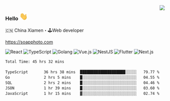 <img align="right" src="https://github-readme-stats.vercel.app/api?username=yiiu&show_icons=false&bg_color=30,e96443,904e95&title_color=fff&text_color=fff" />

### Hello <img src="https://raw.githubusercontent.com/ABSphreak/ABSphreak/master/gifs/Hi.gif" width="26px" />
 
🇨🇳 China Xiamen・🕹Web developer

https://soapphoto.com

<p align="left"><img src="https://cdn.svgporn.com/logos/react.svg" alt="React" width="32" height="32"/> <img src="https://cdn.svgporn.com/logos/typescript-icon.svg" alt="TypeScript" width="32" height="32"/> <img src="https://cdn.svgporn.com/logos/gopher.svg" alt="Golang" width="32" height="32"/> <img src="https://cdn.svgporn.com/logos/vue.svg" alt="Vue.js" width="32" height="32"/> <img src="https://cdn.svgporn.com/logos/nestjs.svg" alt="NestJS" width="32" height="32"/> <img src="https://cdn.svgporn.com/logos/flutter.svg" alt="Flutter" width="32" height="32"/> <img src="https://cdn.svgporn.com/logos/nextjs-icon.svg" alt="Next.js" width="32" height="32"/></p>


<!--START_SECTION:waka-->

```txt
Total Time: 45 hrs 32 mins

TypeScript       36 hrs 38 mins  ████████████████████░░░░░   79.77 %
Go               2 hrs 5 mins    █░░░░░░░░░░░░░░░░░░░░░░░░   04.55 %
SQL              2 hrs 2 mins    █░░░░░░░░░░░░░░░░░░░░░░░░   04.46 %
JSON             1 hr 39 mins    █░░░░░░░░░░░░░░░░░░░░░░░░   03.60 %
JavaScript       1 hr 15 mins    ▓░░░░░░░░░░░░░░░░░░░░░░░░   02.74 %
```

<!--END_SECTION:waka-->
